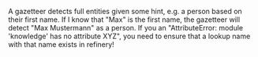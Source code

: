 A gazetteer detects full entities given some hint, e.g. a person based on their first name. If I know that "Max" is the first name, the gazetteer will detect "Max Mustermann" as a person. If you an "AttributeError: module 'knowledge' has no attribute XYZ", you need to ensure that a lookup name with that name exists in refinery!